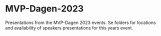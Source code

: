 # MVP-Dagen-2023

Presentations from the MVP-Dagen 2023 events. Se folders for locations and availability of speakers presentations for this years event. 
